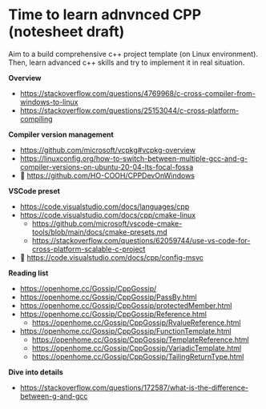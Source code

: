 # Time to learn adnvnced CPP (notesheet draft)
Aim to a build comprehensive c++ project template (on Linux environment). Then, learn advanced c++ skills and try to implement it in real situation.

**Overview**
- https://stackoverflow.com/questions/4769968/c-cross-compiler-from-windows-to-linux
- https://stackoverflow.com/questions/25153044/c-cross-platform-compiling

**Compiler version management**
- https://github.com/microsoft/vcpkg#vcpkg-overview
- https://linuxconfig.org/how-to-switch-between-multiple-gcc-and-g-compiler-versions-on-ubuntu-20-04-lts-focal-fossa
- 🤔 https://github.com/HO-COOH/CPPDevOnWindows

**VSCode preset**
- https://code.visualstudio.com/docs/languages/cpp
- https://code.visualstudio.com/docs/cpp/cmake-linux
  - https://github.com/microsoft/vscode-cmake-tools/blob/main/docs/cmake-presets.md
  - https://stackoverflow.com/questions/62059744/use-vs-code-for-cross-platform-scalable-c-project
- 🤔 https://code.visualstudio.com/docs/cpp/config-msvc


**Reading list**
- https://openhome.cc/Gossip/CppGossip/
- https://openhome.cc/Gossip/CppGossip/PassBy.html
- https://openhome.cc/Gossip/CppGossip/protectedMember.html
- https://openhome.cc/Gossip/CppGossip/Reference.html
  - https://openhome.cc/Gossip/CppGossip/RvalueReference.html
- https://openhome.cc/Gossip/CppGossip/FunctionTemplate.html
  - https://openhome.cc/Gossip/CppGossip/TemplateReference.html
  - https://openhome.cc/Gossip/CppGossip/VariadicTemplate.html
  - https://openhome.cc/Gossip/CppGossip/TailingReturnType.html

**Dive into details**
- https://stackoverflow.com/questions/172587/what-is-the-difference-between-g-and-gcc
